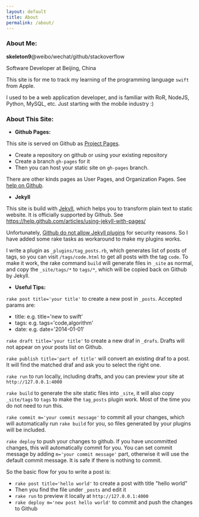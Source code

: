 ```yaml
---
layout: default
title: About
permalink: /about/
---
```


### About Me:

**skeleton9**@weibo/wechat/github/stackoverflow

Software Developer at Beijing, China


This site is for me to track my learning of the programming language `swift`
from Apple.

I used to be a web application developer, and is familiar with RoR, NodeJS,
Python, MySQL, etc. Just starting with the mobile industry :)

### About This Site:

- **Github Pages:**

This site is served on Github as
[Project Pages](https://help.github.com/articles/user-organization-and-project-pages/#project-pages).

- Create a repository on github or using your existing repository
- Create a branch `gh-pages` for it
- Then you can host your static site on `gh-pages` branch.

There are other kinds pages as User Pages, and Organization Pages. See [help on
Github](https://help.github.com/articles/user-organization-and-project-pages/).

- **Jekyll**

This site is build with [Jekyll](http://jekyllrb.com/), which helps you to
transform plain text to static website. It is officially supported by Github.
See https://help.github.com/articles/using-jekyll-with-pages/

Unfortunately, [Github do not allow Jekyll plugins](http://jekyllrb.com/docs/plugins/)
for security reasons. So I have added some rake tasks as workaround to make my
plugins works.

I write a plugin as `_plugins/tag_posts.rb`, which generates list of posts of
tags, so you can visit `/tags/code.html` to get all posts with the tag `code`.
To make it work, the rake command `build` will generate files in `_site` as
normal, and copy the `_site/tags/*` to `tags/*`, which will be copied back on
Github by Jekyll.

- **Useful Tips:**

`rake post title='your title'` to create a new post in `_posts`.
Accepted params are:

- title: e.g. title='new to swift'
- tags: e.g. tags='code,algorithm'
- date: e.g. date='2014-01-01'

`rake draft title='your title'` to create a new draf in `_drafs`. Drafts will
not appear on your posts list on Github.

`rake publish title='part of title'` will convert an existing draf to a post.
It will find the matched draf and ask you to select the right one.

`rake run` to run locally, including drafts, and you can preview your site at
`http://127.0.0.1:4000`

`rake build` to generate the site static files into `_site`, it will also copy
`_site/tags` to `tags` to make the `tag_posts` plugin work. Most of the time
you do not need to run this.

`rake commit m='your commit message'` to commit all your changes, which will
automatically run `rake build` for you, so files generated by your plugins will
be included.

`rake deploy` to push your changes to github. If you have
uncommitted changes, this will automatically commit for you. You can set commit
message by adding `m='your commit message'` part, otherwise it will use the
default commit message. It is safe if there is nothing to commit.

So the basic flow for you to write a post is:

- `rake post title='hello world'` to create a post with title "hello world"
- Then you find the file under `_posts` and edit it
- `rake run` to preview it locally at `http://127.0.0.1:4000`
- `rake deploy m='new post hello world'` to commit and push the changes to Github
